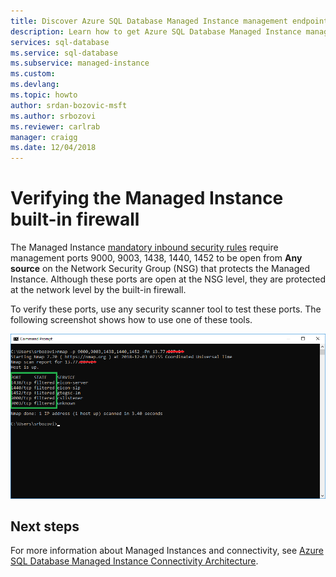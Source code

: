 ```yaml
---
title: Discover Azure SQL Database Managed Instance management endpoint | Microsoft Docs
description: Learn how to get Azure SQL Database Managed Instance management endpoint public IP address and verify its built-in firewall protection
services: sql-database
ms.service: sql-database
ms.subservice: managed-instance
ms.custom: 
ms.devlang: 
ms.topic: howto
author: srdan-bozovic-msft
ms.author: srbozovi
ms.reviewer: carlrab
manager: craigg
ms.date: 12/04/2018
---
```

# Verifying the Managed Instance built-in firewall

The Managed Instance [mandatory inbound security rules](sql-database-managed-instance-vnet-configuration.md#mandatory-inbound-security-rules) require management ports 9000, 9003, 1438, 1440, 1452 to be open from **Any source** on the Network Security Group (NSG) that protects the Managed Instance. Although these ports are open at the NSG level, they are protected at the network level by the built-in firewall.

To verify these ports, use any security scanner tool to test these ports. The following screenshot shows how to use one of these tools.

![Verifying built-in firewall](./media/sql-database-managed-instance-management-endpoint/03_verify_firewall.png)

## Next steps

For more information about Managed Instances and connectivity, see [Azure SQL Database Managed Instance Connectivity Architecture](sql-database-managed-instance-connectivity-architecture.md).